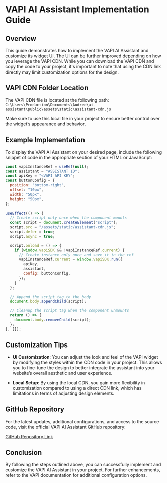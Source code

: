 # VAPI AI Assistant Implementation Guide

## Overview

This guide demonstrates how to implement the VAPI AI Assistant and customize its widget UI. The UI can be further improved depending on how you leverage the VAPI CDN. While you can download the VAPI CDN and copy the code to your project, it's important to note that using the CDN link directly may limit customization options for the design.

## VAPI CDN Folder Location

The VAPI CDN file is located at the following path:
```C:\Users\Production\Documents\Audree\ai-assistant\public\assets\static\assistant-cdn.js```

Make sure to use this local file in your project to ensure better control over the widget’s appearance and behavior.

## Example Implementation

To display the VAPI AI Assistant on your desired page, include the following snippet of code in the appropriate section of your HTML or JavaScript:

```javascript
const vapiInstanceRef = useRef(null);
const assistant = "ASSISTANT ID"; 
const apiKey = "<VAPI API KEY";  
const buttonConfig = {
  position: "bottom-right", 
  offset: "10px", 
  width: "50px", 
  height: "50px", 
};

useEffect(() => {
  // Create script only once when the component mounts
  const script = document.createElement("script");
  script.src = "/assets/static/assistant-cdn.js";
  script.defer = true;
  script.async = true;

  script.onload = () => {
    if (window.vapiSDK && !vapiInstanceRef.current) {
      // Create instance only once and save it in the ref
      vapiInstanceRef.current = window.vapiSDK.run({
        apiKey,
        assistant,
        config: buttonConfig,
      });
    }
  };

  // Append the script tag to the body
  document.body.appendChild(script);

  // Cleanup the script tag when the component unmounts
  return () => {
    document.body.removeChild(script);
  };
}, []);
```

## Customization Tips

- **UI Customization**: You can adjust the look and feel of the VAPI widget by modifying the styles within the CDN code in your project. This allows you to fine-tune the design to better integrate the assistant into your website’s overall aesthetic and user experience.

- **Local Setup**: By using the local CDN, you gain more flexibility in customization compared to using a direct CDN link, which has limitations in terms of adjusting design elements.

## GitHub Repository

For the latest updates, additional configurations, and access to the source code, visit the official VAPI AI Assistant GitHub repository:

[GitHub Repository Link]([[https://github.com/your-username/vapi-ai-assistant](https://github.com/lloyd-2340/ai-assistant)](https://github.com/lloyd-2340/ai-assistant))

## Conclusion

By following the steps outlined above, you can successfully implement and customize the VAPI AI Assistant in your project. For further enhancements, refer to the VAPI documentation for additional configuration options.

